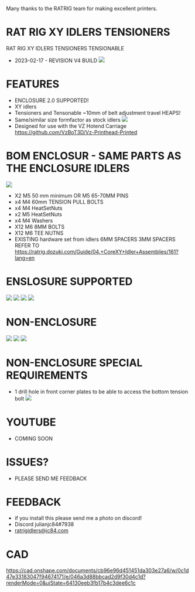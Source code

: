 Many thanks to the RATRIG team for making excellent printers.

# RAT RIG XY IDLERS TENSIONERS

RAT RIG XY IDLERS TENSIONERS TENSIONABLE

- 2023-02-17 - REVISION V4 BUILD
![](images/IDLER_SET.jpg)

# FEATURES

- ENCLOSURE 2.0 SUPPORTED!
- XY idlers
- Tensioners and Tensonable ~10mm of belt adjustment travel HEAPS!
- Same/similar size formfactor as stock idlers
![](images/TOPSIZING.jpg)
- Designed for use with the VZ Hotend Carriage https://github.com/VzBoT3D/Vz-Printhead-Printed

# BOM ENCLOSUR  - SAME PARTS AS THE ENCLOSURE IDLERS

![](images/BOM.jpg)
- X2 M5 50 mm minimum OR M5 65-70MM PINS
- x4 M4 60mm TENSION PULL BOLTS
- x4 M4 HeatSetNuts
- x2 M5 HeatSetNuts
- x4 M4 Washers
- X12 M6 8MM BOLTS
- X12 M6 TEE NUTNS 
- EXISTING hardware set from idlers 6MM SPACERS 3MM SPACERS REFER TO https://ratrig.dozuki.com/Guide/04.+CoreXY+Idler+Assemblies/161?lang=en

# ENSLOSURE SUPPORTED

![](images/ENCLOSURE_ISO.png)
![](images/ENCLOSURE_FRONT.png)
![](images/ENCLOSURE_SIDE.png)
![](images/ENCLOSURE_REAR.png)

# NON-ENCLOSURE

![](images/BULD1.jpg)
![](images/installed1.jpg)
![](images/INSTALLEDSIDE.jpg)

# NON-ENCLOSURE SPECIAL REQUIREMENTS

- 1 drill hole in front corner plates to be able to access the bottom tension bolt
![](images/FRONTHOLE.jpg)

# YOUTUBE

- COMING SOON

# ISSUES?

- PLEASE SEND ME FEEDBACK

# FEEDBACK

 - if you install this please send me a photo on discord!
 - Discord julianjc84#7938
 - ratrigidlers@jc84.com
 
 # CAD
 
https://cad.onshape.com/documents/cb96e96d451451da303e27a6/w/0c1d47e33183047f94674171/e/046a3d88bbcad2d9f30d4c1d?renderMode=0&uiState=64130eeb3fb17b4c3dee6c1c